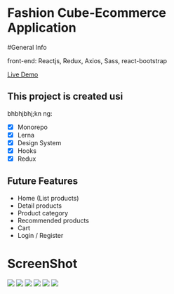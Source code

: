 # Fashion Cube-Ecommerce Application

#General Info

front-end: Reactjs, Redux, Axios, Sass, react-bootstrap

[Live Demo](https://quintuslabs.github.io/fashion-cube)

## This project is created usi
bhbhjbhj;kn ng:

- [x] Monorepo
- [x] Lerna
- [x] Design System
- [x] Hooks
- [x] Redux

## Future Features

- Home (List products)
- Detail products
- Product category
- Recommended products
- Cart
- Login / Register

# ScreenShot

<img src="screen/screen1.png">
<img src="screen/screen2.png">
<img src="screen/screen3.png">
<img src="screen/screen4.png">
<img src="screen/screen5.png">
<img src="screen/screen6.png">
